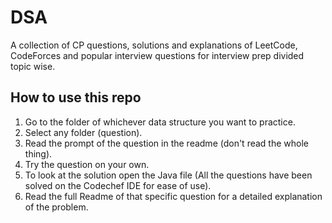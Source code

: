 # DSA
A collection of CP questions, solutions and explanations of LeetCode, CodeForces and popular interview questions for interview prep divided topic wise.

## How to use this repo
1. Go to the folder of whichever data structure you want to practice.
2. Select any folder (question).
3. Read the prompt of the question in the readme (don't read the whole thing).
4. Try the question on your own.
5. To look at the solution open the Java file (All the questions have been solved on the Codechef IDE for ease of use).
6. Read the full Readme of that specific question for a detailed explanation of the problem.
